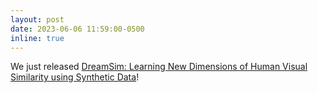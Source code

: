 ```yaml
---
layout: post
date: 2023-06-06 11:59:00-0500
inline: true
---
```


We just released <a href="https://dreamsim-nights.github.io">DreamSim: Learning New Dimensions of Human Visual Similarity using Synthetic Data</a>!